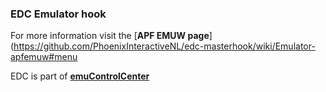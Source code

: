 ### EDC Emulator hook

For more information visit the [**APF EMUW page**](https://github.com/PhoenixInteractiveNL/edc-masterhook/wiki/Emulator-apfemuw#menu

EDC is part of [**emuControlCenter**](https://github.com/PhoenixInteractiveNL/emuControlCenter/wiki)
